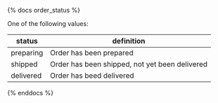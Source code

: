 {% docs order_status %}
	
One of the following values: 

| status         | definition                                       |
|----------------|--------------------------------------------------|
| preparing      | Order has been prepared                          |
| shipped        | Order has been shipped, not yet been delivered   |
| delivered      | Order has beed delivered                         |

{% enddocs %}